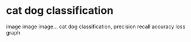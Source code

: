 # cat dog classification

image image image...
cat dog classification,
precision recall accuracy loss graph
